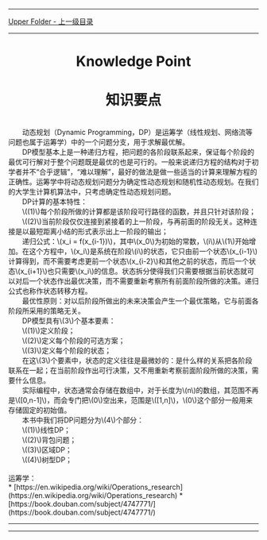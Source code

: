 <script type="text/javascript" async src="//cdn.bootcss.com/mathjax/2.7.0/MathJax.js?config=TeX-AMS-MML_HTMLorMML"></script>
<script type="text/javascript" async src="https://cdnjs.cloudflare.com/ajax/libs/mathjax/2.7.1/MathJax.js?config=TeX-MML-AM_CHTML"></script>


--------
[Upper Folder - 上一级目录](../)


--------

<div>
<h1 align="center">Knowledge Point</h1>
<h1 align="center">知识要点</h1>
<br>
&emsp;&emsp;动态规划（Dynamic Programming，DP）是运筹学（线性规划、网络流等问题也属于运筹学）中的一个问题分支，用于求解最优解。 <br>
&emsp;&emsp;DP模型基本上是一种递归方程，把问题的各阶段联系起来，保证每个阶段的最优可行解对于整个问题既是最优的也是可行的。一般来说递归方程的结构对于初学者并不“合乎逻辑”，“难以理解”，最好的做法是做一些适当的计算来理解方程的正确性。运筹学中将动态规划问题分为确定性动态规划和随机性动态规划。在我们的大学生计算机算法中，只考虑确定性动态规划问题。 <br>
&emsp;&emsp;DP计算的基本特性： <br>
&emsp;&emsp;\((1)\)每个阶段所做的计算都是该阶段可行路径的函数，并且只针对该阶段； <br>
&emsp;&emsp;\((2)\)当前阶段仅仅连接到紧接着的上一阶段，与再前面的阶段无关。这种连接是以最短距离小结的形式表示出上一阶段的输出； <br>
&emsp;&emsp;递归公式：\(x_i = f(x_{i-1})\)，其中\(x_0\)为初始的常数，\(i\)从\(1\)开始增加。在这个方程中，\(x_i\)是系统在阶段\(i\)的状态，它只由前一个状态\(x_{i-1}\)计算得到，而不需要考虑更前一个状态\(x_{i-2}\)和其他之前的状态，而后一个状态\(x_{i+1}\)也只需要\(x_i\)的信息。状态拆分使得我们只需要根据当前状态就可以对后一个状态作出最优决策，而不需要重新考察所有前面阶段所做的决策。递归公式也称作状态转移方程。 <br>
&emsp;&emsp;最优性原则：对以后阶段所做出的未来决策会产生一个最优策略，它与前面各阶段所采用的策略无关。 <br>
&emsp;&emsp;DP模型具有\(3\)个基本要素： <br>
&emsp;&emsp;\((1)\)定义阶段； <br>
&emsp;&emsp;\((2)\)定义每个阶段的可选方案； <br>
&emsp;&emsp;\((3)\)定义每个阶段的状态； <br>
&emsp;&emsp;在这\(3\)个要素中，状态的定义往往是最微妙的：是什么样的关系把各阶段联系在一起；在当前阶段作出可行决策，又不用重新考察前面阶段所做的决策，需要什么信息。 <br>
&emsp;&emsp;实际编程中，状态通常会存储在数组中，对于长度为\(n\)的数组，其范围不再是\([0,n-1]\)，而会专门把\(0\)空出来，范围是\([1,n]\)，\(0\)这个部分一般用来存储固定的初始值。 <br>
&emsp;&emsp;本书中我们将DP问题分为\(4\)个部分： <br>
&emsp;&emsp;\((1)\)线性DP； <br>
&emsp;&emsp;\((2)\)背包问题； <br>
&emsp;&emsp;\((3)\)区域DP； <br>
&emsp;&emsp;\((4)\)树型DP； <br>
</div>

<br>
运筹学： <br>
* [https://en.wikipedia.org/wiki/Operations_research](https://en.wikipedia.org/wiki/Operations_research)
* [https://book.douban.com/subject/4747771/](https://book.douban.com/subject/4747771/)


--------
--------
